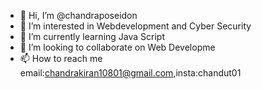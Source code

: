 - 👋 Hi, I’m @chandraposeidon
- 👀 I’m interested in Webdevelopment and Cyber Security
- 🌱 I’m currently learning Java Script
- 💞️ I’m looking to collaborate on Web Developme
- 📫 How to reach me email:chandrakiran10801@gmail.com,insta:chandut01

<!---
chandraposeidon/chandraposeidon is a ✨ special ✨ repository because its `README.md` (this file) appears on your GitHub profile.
You can click the Preview link to take a look at your changes.
--->
